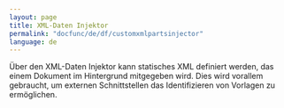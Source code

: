 ```yaml
---
layout: page
title: XML-Daten Injektor
permalink: "docfunc/de/df/customxmlpartsinjector"
language: de
---
```


Über den XML-Daten Injektor kann statisches XML definiert werden, das einem Dokument im Hintergrund mitgegeben wird. Dies wird vorallem gebraucht, um externen Schnittstellen das Identifizieren von Vorlagen zu ermöglichen.